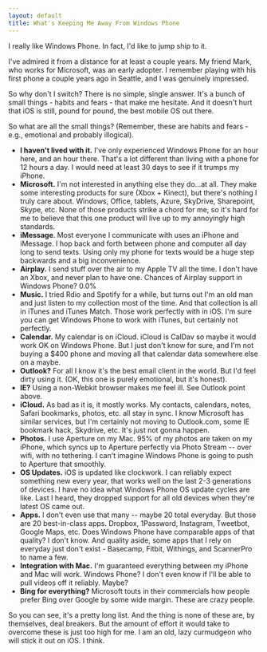 ```yaml
---
layout: default
title: What's Keeping Me Away From Windows Phone
---
```

I really like Windows Phone. In fact, I'd like to jump ship to it. 

I've admired it from a distance for at least a couple years. My friend Mark, who works for Microsoft, was an early adopter. I remember playing with his first phone a couple years ago in Seattle, and I was genuinely impressed.

So why don't I switch? There is no simple, single answer. It's a bunch of small things - habits and fears - that make me hesitate. And it doesn't hurt that iOS is still, pound for pound, the best mobile OS out there.

So what are all the small things? (Remember, these are habits and fears - e.g., emotional and probably illogical).

- **I haven't lived with it.** I've only experienced Windows Phone for an hour here, and an hour there. That's a lot different than living with a phone for 12 hours a day. I would need at least 30 days to see if it trumps my iPhone.
- **Microsoft.** I'm not interested in anything else they do...at all. They make some interesting products for sure (Xbox + Kinect), but there's nothing I truly care about. Windows, Office, tablets, Azure, SkyDrive, Sharepoint, Skype, etc. None of those products strike a chord for me, so it's hard for me to believe that this one product will live up to my annoyingly high standards.
- **iMessage**. Most everyone I communicate with uses an iPhone and iMessage. I hop back and forth between phone and computer all day long to send texts. Using only my phone for texts would be a huge step backwards and a big inconvenience.
- **Airplay.** I send stuff over the air to my Apple TV all the time. I don't have an Xbox, and never plan to have one. Chances of Airplay support in Windows Phone? 0.0%
- **Music.** I tried Rdio and Spotify for a while, but turns out I'm an old man and just listen to my collection most of the time. And that collection is all in iTunes and iTunes Match. Those work perfectly with in iOS. I'm sure you can get Windows Phone to work with iTunes, but certainly not perfectly.
- **Calendar.** My calendar is on iCloud. iCloud is CalDav so maybe it would work OK on Windows Phone. But I just don't know for sure, and I'm not buying a $400 phone and moving all that calendar data somewhere else on a maybe.
- **Outlook?** For all I know it's the best email client in the world. But I'd feel dirty using it. (OK, this one is purely emotional, but it's honest).
- **IE?** Using a non-Webkit browser makes me feel ill. See Outlook point above.
- **iCloud.** As bad as it is, it mostly works. My contacts, calendars, notes, Safari bookmarks, photos, etc. all stay in sync. I know Microsoft has similar services, but I'm certainly not moving to Outlook.com, some IE bookmark hack, Skydrive, etc. It's just not gonna happen.
- **Photos.** I use Aperture on my Mac. 95% of my photos are taken on my iPhone, which syncs up to Aperture perfectly via Photo Stream -- over wifi, with no tethering. I can't imagine Windows Phone is going to push to Aperture that smoothly.
- **OS Updates.** iOS is updated like clockwork. I can reliably expect something new every year, that works well on the last 2-3 generations of devices. I have no idea what Windows Phone OS update cycles are like. Last I heard, they dropped support for all old devices when they're latest OS came out.
- **Apps.** I don't even use that many -- maybe 20 total everyday. But those are 20 best-in-class apps. Dropbox, 1Password, Instagram, Tweetbot, Google Maps, etc. Does Windows Phone have comparable apps of that quality? I don't know. And quality aside, some apps that I rely on everyday just don't exist - Basecamp, Fitbit, Withings, and ScannerPro to name a few.
- **Integration with Mac.** I'm guaranteed everything between my iPhone and Mac will work. Windows Phone? I don't even know if I'll be able to pull videos off it reliably. Maybe?
- **Bing for everything?** Microsoft touts in their commercials how people prefer Bing over Google by some wide margin. These are crazy people. 

So you can see, it's a pretty long list. And the thing is none of these are, by themselves, deal breakers. But the amount of effort it would take to overcome these is just too high for me. I am an old, lazy curmudgeon who will stick it out on iOS. I think.